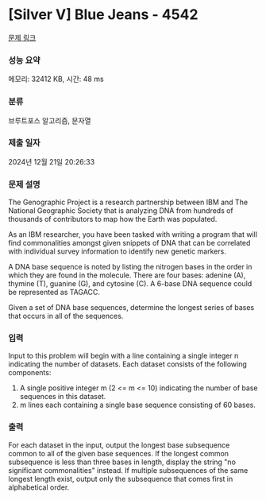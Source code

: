 # [Silver V] Blue Jeans - 4542 

[문제 링크](https://www.acmicpc.net/problem/4542) 

### 성능 요약

메모리: 32412 KB, 시간: 48 ms

### 분류

브루트포스 알고리즘, 문자열

### 제출 일자

2024년 12월 21일 20:26:33

### 문제 설명

<p>The Genographic Project is a research partnership between IBM and The National Geographic Society that is analyzing DNA from hundreds of thousands of contributors to map how the Earth was populated.</p>

<p>As an IBM researcher, you have been tasked with writing a program that will find commonalities amongst given snippets of DNA that can be correlated with individual survey information to identify new genetic markers.</p>

<p>A DNA base sequence is noted by listing the nitrogen bases in the order in which they are found in the molecule. There are four bases: adenine (A), thymine (T), guanine (G), and cytosine (C). A 6-base DNA sequence could be represented as TAGACC.</p>

<p>Given a set of DNA base sequences, determine the longest series of bases that occurs in all of the sequences.</p>

### 입력 

 <p>Input to this problem will begin with a line containing a single integer n indicating the number of datasets. Each dataset consists of the following components:</p>

<ol>
	<li>A single positive integer m (2 <= m <= 10) indicating the number of base sequences in this dataset.</li>
	<li>m lines each containing a single base sequence consisting of 60 bases.</li>
</ol>

### 출력 

 <p>For each dataset in the input, output the longest base subsequence common to all of the given base sequences. If the longest common subsequence is less than three bases in length, display the string "no significant commonalities" instead. If multiple subsequences of the same longest length exist, output only the subsequence that comes first in alphabetical order.</p>

